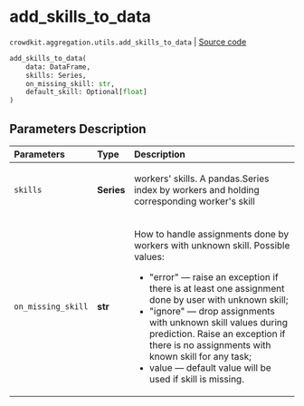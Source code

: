 # add_skills_to_data
`crowdkit.aggregation.utils.add_skills_to_data` | [Source code](https://github.com/Toloka/crowd-kit/blob/v1.1.0.rc4/crowdkit/aggregation/utils.py#L153)

```python
add_skills_to_data(
    data: DataFrame,
    skills: Series,
    on_missing_skill: str,
    default_skill: Optional[float]
)
```

## Parameters Description

| Parameters | Type | Description |
| :----------| :----| :-----------|
`skills`|**Series**|<p>workers&#x27; skills. A pandas.Series index by workers and holding corresponding worker&#x27;s skill</p>
`on_missing_skill`|**str**|<p>How to handle assignments done by workers with unknown skill. Possible values:</p> <ul> <li>&quot;error&quot; — raise an exception if there is at least one assignment done by user with unknown skill;</li> <li>&quot;ignore&quot; — drop assignments with unknown skill values during prediction. Raise an exception if there is no assignments with known skill for any task;</li> <li>value — default value will be used if skill is missing.</li> </ul>
